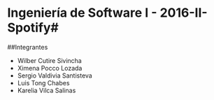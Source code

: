 
# Ingeniería de Software I - 2016-II-Spotify#

##Integrantes

* Wilber Cutire Sivincha 
* Ximena Pocco Lozada
* Sergio Valdivia Santisteva
* Luis Tong Chabes
* Karelia Vilca Salinas